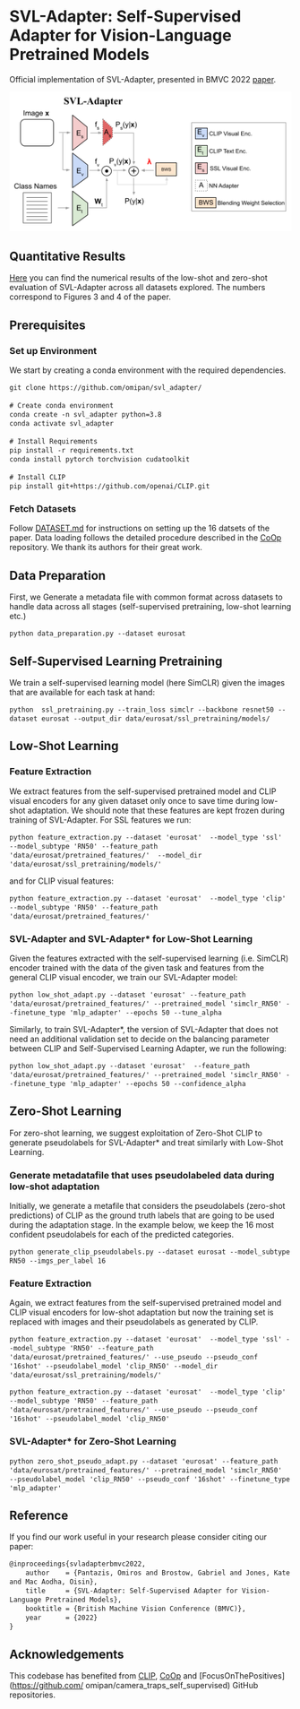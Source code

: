 # SVL-Adapter: Self-Supervised Adapter for Vision-Language Pretrained Models
Official implementation of SVL-Adapter, presented in BMVC 2022 [paper](https://arxiv.org/abs/2210.03794).

![Overview of SVL-Adapter approach](figs/svl_adapter.png)

## Quantitative Results
[Here](https://docs.google.com/spreadsheets/d/1_d7nvKM4xlc1ryI8yk1yiI_KrY0t0P3qYaeuBL3__w8/edit?usp=sharing) you can find the numerical results of the low-shot and zero-shot evaluation of SVL-Adapter across all datasets explored. The numbers correspond to Figures 3 and 4 of the paper.


## Prerequisites

### Set up Environment
We start by creating a conda environment with the required dependencies.

```
git clone https://github.com/omipan/svl_adapter/

# Create conda environment
conda create -n svl_adapter python=3.8
conda activate svl_adapter

# Install Requirements
pip install -r requirements.txt
conda install pytorch torchvision cudatoolkit

# Install CLIP
pip install git+https://github.com/openai/CLIP.git
```

### Fetch Datasets
Follow [DATASET.md](https://github.com/omipan/svl_adapter/blob/main/DATASET.md) for instructions on setting up the 16 datsets of the paper. Data loading follows the detailed procedure described in the [CoOp](https://github.com/KaiyangZhou/CoOp) repository. We thank its authors for their great work.


## Data Preparation
First, we Generate a metadata file with common format across datasets to handle data across all stages (self-supervised pretraining, low-shot learning etc.)
```
python data_preparation.py --dataset eurosat
```

## Self-Supervised Learning Pretraining
We train a self-supervised learning model (here SimCLR) given the images that are available for each task at hand:
```
python  ssl_pretraining.py --train_loss simclr --backbone resnet50 --dataset eurosat --output_dir data/eurosat/ssl_pretraining/models/
```


## Low-Shot Learning

### Feature Extraction
We extract features from the self-supervised pretrained model and CLIP visual encoders for any given dataset only once to save time during low-shot adaptation. We should note that these features are kept frozen during training of SVL-Adapter. For SSL features we run:

```
python feature_extraction.py --dataset 'eurosat'  --model_type 'ssl'  --model_subtype 'RN50' --feature_path 'data/eurosat/pretrained_features/'  --model_dir 'data/eurosat/ssl_pretraining/models/'
```
and for CLIP visual features:
```
python feature_extraction.py --dataset 'eurosat'  --model_type 'clip' --model_subtype 'RN50' --feature_path 'data/eurosat/pretrained_features/'
```

### SVL-Adapter and SVL-Adapter* for Low-Shot Learning

Given the features extracted with the self-supervised learning (i.e. SimCLR) encoder trained with the data of the given task and features from the general CLIP visual encoder, we train our SVL-Adapter model:
```
python low_shot_adapt.py --dataset 'eurosat' --feature_path 'data/eurosat/pretrained_features/' --pretrained_model 'simclr_RN50' --finetune_type 'mlp_adapter' --epochs 50 --tune_alpha
```

Similarly, to train SVL-Adapter*, the version of SVL-Adapter that does not need an additional validation set to decide on the balancing parameter between CLIP and Self-Supervised Learning Adapter, we run the following:

```
python low_shot_adapt.py --dataset 'eurosat'  --feature_path 'data/eurosat/pretrained_features/' --pretrained_model 'simclr_RN50' --finetune_type 'mlp_adapter' --epochs 50 --confidence_alpha
```

## Zero-Shot Learning
For zero-shot learning, we suggest exploitation of Zero-Shot CLIP to generate pseudolabels for SVL-Adapter* and treat similarly with Low-Shot Learning.


### Generate metadatafile that uses pseudolabeled data during low-shot adaptation
Initially, we generate a metafile that considers the pseudolabels (zero-shot predictions) of CLIP as the ground truth labels that are going to be used during the adaptation stage. In the example below, we keep the 16 most confident pseudolabels for each of the predicted categories. 

```
python generate_clip_pseudolabels.py --dataset eurosat --model_subtype RN50 --imgs_per_label 16
```

### Feature Extraction
Again, we extract features from the self-supervised pretrained model and CLIP visual encoders for low-shot adaptation but now the training set is replaced with images and their pseudolabels as generated by CLIP.

```
python feature_extraction.py --dataset 'eurosat'  --model_type 'ssl' --model_subtype 'RN50' --feature_path 'data/eurosat/pretrained_features/' --use_pseudo --pseudo_conf '16shot' --pseudolabel_model 'clip_RN50' --model_dir 'data/eurosat/ssl_pretraining/models/'
```

```
python feature_extraction.py --dataset 'eurosat'  --model_type 'clip' --model_subtype 'RN50' --feature_path 'data/eurosat/pretrained_features/' --use_pseudo --pseudo_conf '16shot' --pseudolabel_model 'clip_RN50'
```
### SVL-Adapter* for Zero-Shot Learning
```
python zero_shot_pseudo_adapt.py --dataset 'eurosat' --feature_path 'data/eurosat/pretrained_features/' --pretrained_model 'simclr_RN50'  --pseudolabel_model 'clip_RN50' --pseudo_conf '16shot' --finetune_type 'mlp_adapter'
```

## Reference
If you find our work useful in your research please consider citing our paper:
```
@inproceedings{svladapterbmvc2022,
    author    = {Pantazis, Omiros and Brostow, Gabriel and Jones, Kate and Mac Aodha, Oisin},
    title     = {SVL-Adapter: Self-Supervised Adapter for Vision-Language Pretrained Models},
    booktitle = {British Machine Vision Conference (BMVC)},
    year      = {2022}
}
```
## Acknowledgements
This codebase has benefited from [CLIP](https://github.com/openai/CLIP), [CoOp](https://github.com/KaiyangZhou/CoOp) and [FocusOnThePositives](https://github.com/
omipan/camera_traps_self_supervised) GitHub repositories.